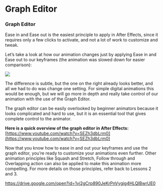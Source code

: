 # Graph Editor

### Graph Editor

Ease in and Ease out is the easiest principle to apply in After Effects, since it requires only a few clicks to activate, and not a lot of work to customize and tweak.

Let’s take a look at how our animation changes just by applying Ease in and Ease out to our keyframes (the animation was slowed down for easier comparison):

![](assets/unit2/burger\_logo\_comparison\_ease.gif)

The difference is subtle, but the one on the right already looks better, and all we had to do was change one setting. For simple digital animations this would be enough, but we will go more in depth and really take control of our animation with the use of the Graph Editor.

The graph editor can be easily overlooked by beginner animators because it looks complicated and hard to use, but it is an essential tool that gives complete control to the animator.

**Here is a quick overview of the graph editor in After Effects:** [https://www.youtube.com/watch?v=SEZh3dbLrm0](https://www.youtube.com/watch?v=SEZh3dbLrm0)

Now that you know how to ease in and out your keyframes and use the graph editor, you’re ready to customize your animations even further. Other animation principles like Squash and Stretch, Follow through and Overlapping action can also be applied to make this animation more compelling. For more details on those principles, refer back to Lessons 2 and 3.

https://drive.google.com/open?id=1vj2gCrp890JeKrPnVygig4HLQIBwrUE0
